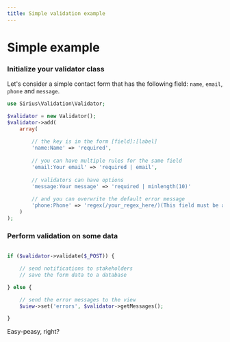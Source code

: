 ```yaml
---
title: Simple validation example
---
```


# Simple example

### Initialize your validator class

Let's consider a simple contact form that has the following field: `name`, `email`, `phone` and `message`.

```php
use Sirius\Validation\Validator;

$validator = new Validator();
$validator->add(
    array(
    
        // the key is in the form [field]:[label]
        'name:Name' => 'required',
        
        // you can have multiple rules for the same field
        'email:Your email' => 'required | email',
        
        // validators can have options
        'message:Your message' => 'required | minlength(10)'
        
        // and you can overwrite the default error message
        'phone:Phone' => 'regex(/your_regex_here/)(This field must be a valid US phone number)'
    )
);
```

### Perform validation on some data

```php

if ($validator->validate($_POST)) {

    // send notifications to stakeholders
    // save the form data to a database

} else {

    // send the error messages to the view
    $view->set('errors', $validator->getMessages();

}
```

Easy-peasy, right?